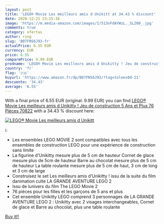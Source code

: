 ```yaml
---
layout: post
title: 'LEGO® Movie Les meilleurs amis d Unikitt at 34.43 % discount'
date: 2020-12-21 23:15:16
image: 'https://m.media-amazon.com/images/I/513nFdAYWzL._SL200_.jpg'
comments: true
category: ofertas
author: ring
slug: 'B07FNS6J93-fr'
actualPrice: 6.55 EUR
currency: EUR
price: 6.55
comparePrice: 9.99 EUR
prodname: 'LEGO® Movie Les meilleurs amis d Unikitty ! Jeu de construction  5 Ans et Plus  76 Pièces 70822'
country: 'fr'
flag: '🇫🇷'
buyurl: 'https://www.amazon.fr/dp/B07FNS6J93/?tag=tolees0d-21'
descuento: '34.43'
average: '6.55'
---
```


With a final price of 6.55 EUR (original: 9.99 EUR) you can find [LEGO® Movie Les meilleurs amis d Unikitty ! Jeu de construction  5 Ans et Plus  76 Pièces 70822](https://www.amazon.fr/dp/B07FNS6J93/?tag=tolees0d-21) with a  34.43 % discount here:

[![LEGO® Movie Les meilleurs amis d Unikitt](https://m.media-amazon.com/images/I/513nFdAYWzL._SL200_.jpg)](https://www.amazon.fr/dp/B07FNS6J93/?tag=tolees0d-21)

ℹ️:

- Les ensembles LEGO MOVIE 2 sont compatibles avec tous les ensembles de construction LEGO pour une expérience de construction sans limite
- La figurine d’Unikitty mesure plus de 5 cm de hauteur Cornet de glace mesure plus de 5cm de hauteur Barre au chocolat mesure plus de 5 cm de hauteur La table roulante mesure plus de 5 cm de haut, 3 cm de long et 3 cm de large
- Construisez le set Les meilleurs amis d’Unikitty ! issu de la suite du film danimation culte LA GRANDE AVENTURE LEGO 2
- Issu de lunivers du film The LEGO Movie 2
- 76 pièces pour les filles et les garçons de 5 ans et plus
- Cet ensemble Unikitty LEGO comprend 3 personnages de LA GRANDE AVENTURE LEGO 2 : Unikitty avec 2 visages interchangeables, Cornet de glace et Barre au chocolat, plus une table roulante

[Buy it!!](https://www.amazon.fr/dp/B07FNS6J93/?tag=tolees0d-21)

